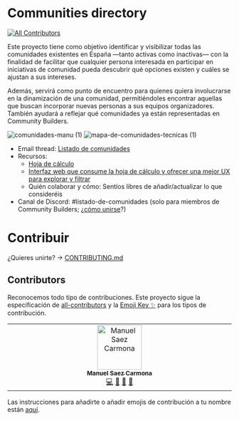# Communities directory
<!-- ALL-CONTRIBUTORS-BADGE:START - Do not remove or modify this section -->
[![All Contributors](https://img.shields.io/badge/all_contributors-1-orange.svg?style=flat-square)](#contributors-)
<!-- ALL-CONTRIBUTORS-BADGE:END -->

Este proyecto tiene como objetivo identificar y visibilizar todas las comunidades existentes en España —tanto activas como inactivas— con la finalidad de facilitar que cualquier persona interesada en participar en iniciativas de comunidad pueda descubrir qué opciones existen y cuáles se ajustan a sus intereses.

Además, servirá como punto de encuentro para quienes quiera involucrarse en la dinamización de una comunidad, permitiéndoles encontrar aquellas que buscan incorporar nuevas personas a sus equipos organizadores. También ayudará a reflejar qué comunidades ya están representadas en Community Builders.

![comunidades-manu (1)](https://github.com/user-attachments/assets/a735a62a-9b48-463c-a48b-1aeb903beb14)
![mapa-de-comunidades-tecnicas (1)](https://github.com/user-attachments/assets/7c57b789-f8ff-4cbb-ae62-76ad7b5d3716)

* Email thread: [Listado de comunidades](https://groups.google.com/u/1/g/community-builders-es/c/agm4LEFrZco)
* Recursos:
  * [Hoja de cálculo](https://docs.google.com/spreadsheets/d/18Rf0-3sREFosw__tQYaUmtzJNL3M-PLsm-HIqENf2Yw/edit?usp=sharing)
  * [Interfaz web que consume la hoja de cálculo y ofrecer una mejor UX para explorar y filtrar]([url](https://combuilderses.github.io/communities-directory/dist/))
  * Quién colaborar y cómo: Sentíos libres de añadir/actualizar lo que consideréis
* Canal de Discord: #listado-de-comunidades (solo para miembros de Community Builders; ¿[cómo unirse](https://github.com/ComBuildersES#c%C3%B3mo-unirse-a-community-builders)?)

# Contribuir

¿Quieres unirte? -> [CONTRIBUTING.md](https://github.com/ComBuildersES/communities-directory/blob/master/CONTRIBUTING.md)

## Contributors

Reconocemos todo tipo de contribuciones. Este proyecto sigue la especificación de [all-contributors](https://github.com/all-contributors/all-contributors) y la [Emoji Key ✨](https://allcontributors.org/docs/en/emoji-key) para los tipos de contribución. 
<!-- ALL-CONTRIBUTORS-LIST:START - Do not remove or modify this section -->
<!-- prettier-ignore-start -->
<!-- markdownlint-disable -->
<table>
  <tbody>
    <tr>
      <td align="center" valign="top" width="14.28%"><a href="https://manuelsaezcarmona.netlify.app/"><img src="https://avatars.githubusercontent.com/u/70754764?v=4?s=100" width="100px;" alt="Manuel Saez Carmona"/><br /><sub><b>Manuel Saez Carmona</b></sub></a><br /><a href="https://github.com/ComBuildersES/communities-directory/commits?author=manuelsaezcarmona" title="Code">💻</a> <a href="#research-manuelsaezcarmona" title="Research">🔬</a> <a href="#maintenance-manuelsaezcarmona" title="Maintenance">🚧</a> <a href="#design-manuelsaezcarmona" title="Design">🎨</a></td>
    </tr>
  </tbody>
</table>

<!-- markdownlint-restore -->
<!-- prettier-ignore-end -->

<!-- ALL-CONTRIBUTORS-LIST:END -->

Las instrucciones para añadirte o añadir emojis de contribución a tu nombre están [aquí](https://github.com/ComBuildersES/communities-directory/issues/22). 
